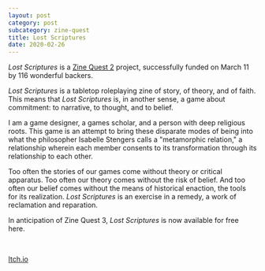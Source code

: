```yaml
---
layout: post
category: post
subcategory: zine-quest
title: Lost Scriptures
date: 2020-02-26
---
```


*Lost Scriptures* is a [Zine Quest 2](https://www.kickstarter.com/projects/vagrantludology/lost-scriptures) project, successfully funded on March 11 by 116 wonderful backers.

*Lost Scriptures* is a tabletop roleplaying zine of story, of theory, and of faith. This means that *Lost Scriptures* is, in another sense, a game about commitment: to narrative, to thought, and to belief.

I am a game designer, a games scholar, and a person with deep religious roots. This game is an attempt to bring these disparate modes of being into what the philosopher Isabelle Stengers calls a "metamorphic relation," a relationship wherein each member consents to its transformation through its relationship to each other.

Too often the stories of our games come without theory or critical apparatus. Too often our theory comes without the risk of belief. And too often our belief comes without the means of historical enaction, the tools for its realization. *Lost Scriptures* is an exercise in a remedy, a work of reclamation and reparation.

In anticipation of Zine Quest 3, *Lost Scriptures* is now available for free here.


<br>

[Itch.io](https://steinea.itch.io/lost-scriptures)
